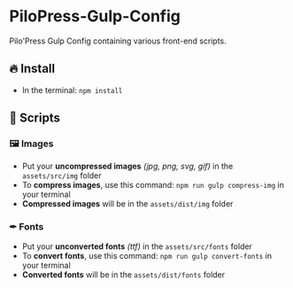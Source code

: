 # PiloPress-Gulp-Config
Pilo'Press Gulp Config containing various front-end scripts.

## 🔥 Install
- In the terminal: `npm install`

## 🔨 Scripts

### 🖼 Images
- Put your **uncompressed images** *(jpg, png, svg, gif)* in the `assets/src/img` folder
- To **compress images**, use this command: `npm run gulp compress-img` in your terminal
- **Compressed images** will be in the `assets/dist/img` folder

### ✒ Fonts
- Put your **unconverted fonts** *(ttf)* in the `assets/src/fonts` folder
- To **convert fonts**, use this command: `npm run gulp convert-fonts` in your terminal
- **Converted fonts** will be in the `assets/dist/fonts` folder
